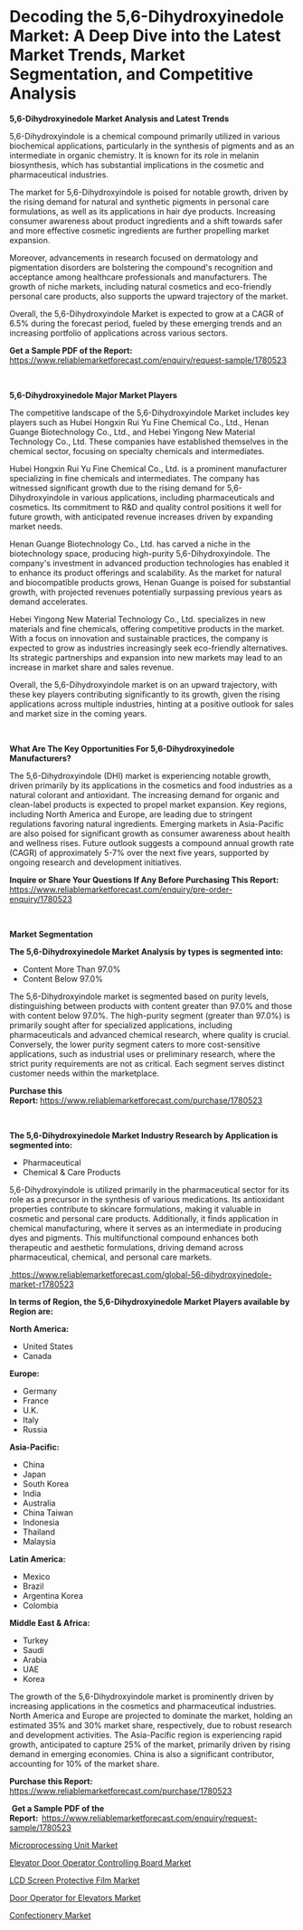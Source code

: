 <p><h1>Decoding the 5,6-Dihydroxyinedole Market: A Deep Dive into the Latest Market Trends, Market Segmentation, and Competitive Analysis</h1></p><p><strong>5,6-Dihydroxyinedole Market Analysis and Latest Trends</strong></p>
<p><p>5,6-Dihydroxyindole is a chemical compound primarily utilized in various biochemical applications, particularly in the synthesis of pigments and as an intermediate in organic chemistry. It is known for its role in melanin biosynthesis, which has substantial implications in the cosmetic and pharmaceutical industries. </p><p>The market for 5,6-Dihydroxyindole is poised for notable growth, driven by the rising demand for natural and synthetic pigments in personal care formulations, as well as its applications in hair dye products. Increasing consumer awareness about product ingredients and a shift towards safer and more effective cosmetic ingredients are further propelling market expansion.</p><p>Moreover, advancements in research focused on dermatology and pigmentation disorders are bolstering the compound's recognition and acceptance among healthcare professionals and manufacturers. The growth of niche markets, including natural cosmetics and eco-friendly personal care products, also supports the upward trajectory of the market.</p><p>Overall, the 5,6-Dihydroxyindole Market is expected to grow at a CAGR of 6.5% during the forecast period, fueled by these emerging trends and an increasing portfolio of applications across various sectors. </p></p>
<p><strong>Get a Sample PDF of the Report:&nbsp;</strong> <a href="https://www.reliablemarketforecast.com/enquiry/request-sample/1780523?utm_campaign=1110&utm_medium=2&utm_source=Github&utm_content=ia&utm_term=09102024&utm_id=56-dihydroxyinedole">https://www.reliablemarketforecast.com/enquiry/request-sample/1780523</a></p>
<p>&nbsp;</p>
<p><strong>5,6-Dihydroxyinedole Major Market Players</strong></p>
<p><p>The competitive landscape of the 5,6-Dihydroxyindole Market includes key players such as Hubei Hongxin Rui Yu Fine Chemical Co., Ltd., Henan Guange Biotechnology Co., Ltd., and Hebei Yingong New Material Technology Co., Ltd. These companies have established themselves in the chemical sector, focusing on specialty chemicals and intermediates.</p><p>Hubei Hongxin Rui Yu Fine Chemical Co., Ltd. is a prominent manufacturer specializing in fine chemicals and intermediates. The company has witnessed significant growth due to the rising demand for 5,6-Dihydroxyindole in various applications, including pharmaceuticals and cosmetics. Its commitment to R&D and quality control positions it well for future growth, with anticipated revenue increases driven by expanding market needs.</p><p>Henan Guange Biotechnology Co., Ltd. has carved a niche in the biotechnology space, producing high-purity 5,6-Dihydroxyindole. The company's investment in advanced production technologies has enabled it to enhance its product offerings and scalability. As the market for natural and biocompatible products grows, Henan Guange is poised for substantial growth, with projected revenues potentially surpassing previous years as demand accelerates.</p><p>Hebei Yingong New Material Technology Co., Ltd. specializes in new materials and fine chemicals, offering competitive products in the market. With a focus on innovation and sustainable practices, the company is expected to grow as industries increasingly seek eco-friendly alternatives. Its strategic partnerships and expansion into new markets may lead to an increase in market share and sales revenue.</p><p>Overall, the 5,6-Dihydroxyindole market is on an upward trajectory, with these key players contributing significantly to its growth, given the rising applications across multiple industries, hinting at a positive outlook for sales and market size in the coming years.</p></p>
<p>&nbsp;</p>
<p><strong>What Are The Key Opportunities For 5,6-Dihydroxyinedole Manufacturers?</strong></p>
<p><p>The 5,6-Dihydroxyindole (DHI) market is experiencing notable growth, driven primarily by its applications in the cosmetics and food industries as a natural colorant and antioxidant. The increasing demand for organic and clean-label products is expected to propel market expansion. Key regions, including North America and Europe, are leading due to stringent regulations favoring natural ingredients. Emerging markets in Asia-Pacific are also poised for significant growth as consumer awareness about health and wellness rises. Future outlook suggests a compound annual growth rate (CAGR) of approximately 5-7% over the next five years, supported by ongoing research and development initiatives.</p></p>
<p><strong>Inquire or Share Your Questions If Any Before Purchasing This Report:</strong> <a href="https://www.reliablemarketforecast.com/enquiry/pre-order-enquiry/1780523?utm_campaign=1110&utm_medium=2&utm_source=Github&utm_content=ia&utm_term=09102024&utm_id=56-dihydroxyinedole">https://www.reliablemarketforecast.com/enquiry/pre-order-enquiry/1780523</a></p>
<p>&nbsp;</p>
<p><strong>Market Segmentation</strong></p>
<p><strong>The 5,6-Dihydroxyinedole Market Analysis by types is segmented into:</strong></p>
<p><ul><li>Content More Than 97.0%</li><li>Content Below 97.0%</li></ul></p>
<p><p>The 5,6-Dihydroxyindole market is segmented based on purity levels, distinguishing between products with content greater than 97.0% and those with content below 97.0%. The high-purity segment (greater than 97.0%) is primarily sought after for specialized applications, including pharmaceuticals and advanced chemical research, where quality is crucial. Conversely, the lower purity segment caters to more cost-sensitive applications, such as industrial uses or preliminary research, where the strict purity requirements are not as critical. Each segment serves distinct customer needs within the marketplace.</p></p>
<p><strong>Purchase this Report:&nbsp;</strong><a href="https://www.reliablemarketforecast.com/purchase/1780523?utm_campaign=1110&utm_medium=2&utm_source=Github&utm_content=ia&utm_term=09102024&utm_id=56-dihydroxyinedole">https://www.reliablemarketforecast.com/purchase/1780523</a></p>
<p>&nbsp;</p>
<p><strong>The 5,6-Dihydroxyinedole Market Industry Research by Application is segmented into:</strong></p>
<p><ul><li>Pharmaceutical</li><li>Chemical & Care Products</li></ul></p>
<p><p>5,6-Dihydroxyindole is utilized primarily in the pharmaceutical sector for its role as a precursor in the synthesis of various medications. Its antioxidant properties contribute to skincare formulations, making it valuable in cosmetic and personal care products. Additionally, it finds application in chemical manufacturing, where it serves as an intermediate in producing dyes and pigments. This multifunctional compound enhances both therapeutic and aesthetic formulations, driving demand across pharmaceutical, chemical, and personal care markets.</p></p>
<p><a href="https://www.reliablemarketforecast.com/global-56-dihydroxyinedole-market-r1780523?utm_campaign=1110&utm_medium=2&utm_source=Github&utm_content=ia&utm_term=09102024&utm_id=56-dihydroxyinedole">&nbsp;https://www.reliablemarketforecast.com/global-56-dihydroxyinedole-market-r1780523</a></p>
<p><strong>In terms of Region, the 5,6-Dihydroxyinedole Market Players available by Region are:</strong></p>
<p>
    <p> <strong> North America: </strong>
        <ul>
            <li>United States</li>
            <li>Canada</li>
        </ul>
        </p> 
    <p> <strong> Europe: </strong>
        <ul>
            <li>Germany</li>
            <li>France</li>
            <li>U.K.</li>
            <li>Italy</li>
            <li>Russia</li>
        </ul>
        </p> 
    <p> <strong> Asia-Pacific: </strong>
        <ul>
            <li>China</li>
            <li>Japan</li>
            <li>South Korea</li>
            <li>India</li>
            <li>Australia</li>
            <li>China Taiwan</li>
            <li>Indonesia</li>
            <li>Thailand</li>
            <li>Malaysia</li>
        </ul>
        </p> 
    <p> <strong> Latin America: </strong>
        <ul>
            <li>Mexico</li>
            <li>Brazil</li>
            <li>Argentina Korea</li>
            <li>Colombia</li>
        </ul>
        </p> 
    <p> <strong> Middle East & Africa: </strong>
        <ul>
            <li>Turkey</li>
            <li>Saudi</li>
            <li>Arabia</li>
            <li>UAE</li>
            <li>Korea</li>
        </ul>
    </p>
    </p>
<p><p>The growth of the 5,6-Dihydroxyindole market is prominently driven by increasing applications in the cosmetics and pharmaceutical industries. North America and Europe are projected to dominate the market, holding an estimated 35% and 30% market share, respectively, due to robust research and development activities. The Asia-Pacific region is experiencing rapid growth, anticipated to capture 25% of the market, primarily driven by rising demand in emerging economies. China is also a significant contributor, accounting for 10% of the market share.</p></p>
<p><strong>Purchase this Report: </strong><a href="https://www.reliablemarketforecast.com/purchase/1780523?utm_campaign=1110&utm_medium=2&utm_source=Github&utm_content=ia&utm_term=09102024&utm_id=56-dihydroxyinedole">https://www.reliablemarketforecast.com/purchase/1780523</a></p>
<p>&nbsp;<strong>Get a Sample PDF of the Report:&nbsp;&nbsp;</strong><a href="https://www.reliablemarketforecast.com/enquiry/request-sample/1780523?utm_campaign=1110&utm_medium=2&utm_source=Github&utm_content=ia&utm_term=09102024&utm_id=56-dihydroxyinedole">https://www.reliablemarketforecast.com/enquiry/request-sample/1780523</a></p>
<p><strong></strong></p>
<p><p><a href="https://www.linkedin.com/pulse/microprocessing-unit-market-forecast-global-trends-analysis-from-bhree?utm_campaign=1110&utm_medium=2&utm_source=Github&utm_content=ia&utm_term=09102024&utm_id=56-dihydroxyinedole">Microprocessing Unit Market</a></p><p><a href="https://github.com/vitacbq/Market-Research-Report-List-1/blob/main/elevator-door-operator-controlling-board-market.md?utm_campaign=1110&utm_medium=2&utm_source=Github&utm_content=ia&utm_term=09102024&utm_id=56-dihydroxyinedole">Elevator Door Operator Controlling Board Market</a></p><p><a href="https://www.linkedin.com/pulse/lcd-screen-protective-film-market-penetration-strategies-2guhe?utm_campaign=1110&utm_medium=2&utm_source=Github&utm_content=ia&utm_term=09102024&utm_id=56-dihydroxyinedole">LCD Screen Protective Film Market</a></p><p><a href="https://github.com/foretywwisner84/Market-Research-Report-List-1/blob/main/door-operator-for-elevators-market.md?utm_campaign=1110&utm_medium=2&utm_source=Github&utm_content=ia&utm_term=09102024&utm_id=56-dihydroxyinedole">Door Operator for Elevators Market</a></p><p><a href="https://issuu.com/reportprime-2/docs/confectionery-market-size-2030.pptx_f1645dde451bf9?utm_campaign=1110&utm_medium=2&utm_source=Github&utm_content=ia&utm_term=09102024&utm_id=56-dihydroxyinedole">Confectionery Market</a></p></p>